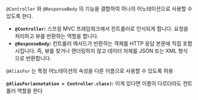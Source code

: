 `@Controller` 와 `@ResponseBody` 의 기능을 결합하여 하나의 어노테이션으로 사용할 수 있도록 한다.

- **`@Controller`:** 스프링 MVC 프레임워크에서 컨트롤러로 인식되게 합니다. 요청을 처리하고 뷰를 반환하는 역할을 합니다.
- **`@ResponseBody`:** 컨트롤러 메서드가 반환하는 객체를 HTTP 응답 본문에 직접 포함시킵니다. 즉, 뷰를 찾거나 렌더링하지 않고 데이터 자체를 JSON 또는 XML 형식으로 반환합니다.

`@AliasFor` 는 특정 어노테이션의 속성을 다른 이름으로 사용할 수 있도록 허용

**`@AliasFor(annotation = Controller.class)`:** 이게 있다면 이름이 다르더라도 컨트롤러 역할을 한다